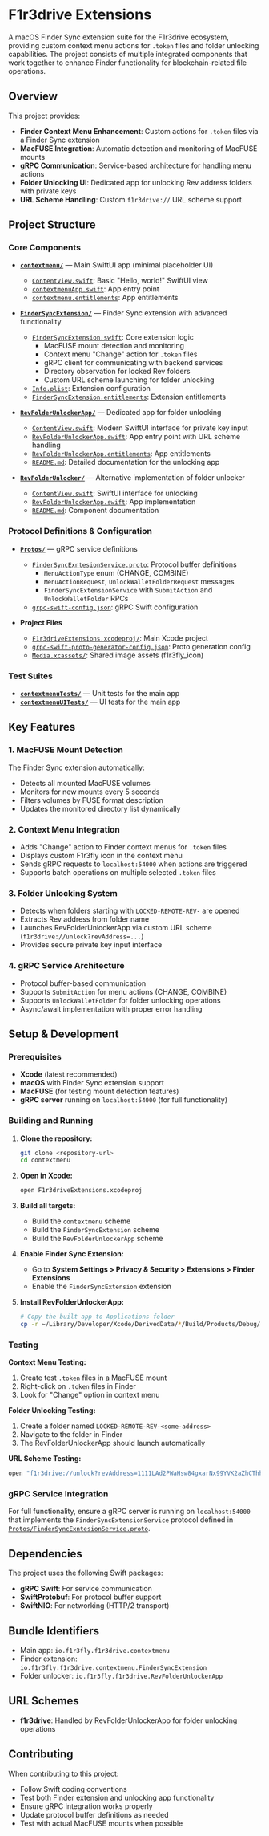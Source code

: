 # F1r3drive Extensions

A macOS Finder Sync extension suite for the F1r3drive ecosystem, providing custom context menu actions for `.token` files and folder unlocking capabilities. The project consists of multiple integrated components that work together to enhance Finder functionality for blockchain-related file operations.

## Overview

This project provides:
- **Finder Context Menu Enhancement**: Custom actions for `.token` files via a Finder Sync extension
- **MacFUSE Integration**: Automatic detection and monitoring of MacFUSE mounts
- **gRPC Communication**: Service-based architecture for handling menu actions
- **Folder Unlocking UI**: Dedicated app for unlocking Rev address folders with private keys
- **URL Scheme Handling**: Custom `f1r3drive://` URL scheme support

## Project Structure

### Core Components

- **[`contextmenu/`](contextmenu/)** — Main SwiftUI app (minimal placeholder UI)
  - [`ContentView.swift`](contextmenu/ContentView.swift): Basic "Hello, world!" SwiftUI view
  - [`contextmenuApp.swift`](contextmenu/contextmenuApp.swift): App entry point
  - [`contextmenu.entitlements`](contextmenu/contextmenu.entitlements): App entitlements

- **[`FinderSyncExtension/`](FinderSyncExtension/)** — Finder Sync extension with advanced functionality
  - [`FinderSyncExtension.swift`](FinderSyncExtension/FinderSyncExtension.swift): Core extension logic
    - MacFUSE mount detection and monitoring
    - Context menu "Change" action for `.token` files
    - gRPC client for communicating with backend services
    - Directory observation for locked Rev folders
    - Custom URL scheme launching for folder unlocking
  - [`Info.plist`](FinderSyncExtension/Info.plist): Extension configuration
  - [`FinderSyncExtension.entitlements`](FinderSyncExtension/FinderSyncExtension.entitlements): Extension entitlements

- **[`RevFolderUnlockerApp/`](RevFolderUnlockerApp/)** — Dedicated app for folder unlocking
  - [`ContentView.swift`](RevFolderUnlockerApp/ContentView.swift): Modern SwiftUI interface for private key input
  - [`RevFolderUnlockerApp.swift`](RevFolderUnlockerApp/RevFolderUnlockerApp.swift): App entry point with URL scheme handling
  - [`RevFolderUnlockerApp.entitlements`](RevFolderUnlockerApp/RevFolderUnlockerApp.entitlements): App entitlements
  - [`README.md`](RevFolderUnlockerApp/README.md): Detailed documentation for the unlocking app

- **[`RevFolderUnlocker/`](RevFolderUnlocker/)** — Alternative implementation of folder unlocker
  - [`ContentView.swift`](RevFolderUnlocker/ContentView.swift): SwiftUI interface for unlocking
  - [`RevFolderUnlockerApp.swift`](RevFolderUnlocker/RevFolderUnlockerApp.swift): App implementation
  - [`README.md`](RevFolderUnlocker/README.md): Component documentation

### Protocol Definitions & Configuration

- **[`Protos/`](Protos/)** — gRPC service definitions
  - [`FinderSyncExntesionService.proto`](Protos/FinderSyncExntesionService.proto): Protocol buffer definitions
    - `MenuActionType` enum (CHANGE, COMBINE)
    - `MenuActionRequest`, `UnlockWalletFolderRequest` messages
    - `FinderSyncExtensionService` with `SubmitAction` and `UnlockWalletFolder` RPCs
  - [`grpc-swift-config.json`](Protos/grpc-swift-config.json): gRPC Swift configuration

- **Project Files**
  - [`F1r3driveExtensions.xcodeproj/`](F1r3driveExtensions.xcodeproj/): Main Xcode project
  - [`grpc-swift-proto-generator-config.json`](grpc-swift-proto-generator-config.json): Proto generation config
  - [`Media.xcassets/`](Media.xcassets/): Shared image assets (f1r3fly_icon)

### Test Suites

- **[`contextmenuTests/`](contextmenuTests/)** — Unit tests for the main app
- **[`contextmenuUITests/`](contextmenuUITests/)** — UI tests for the main app

## Key Features

### 1. MacFUSE Mount Detection
The Finder Sync extension automatically:
- Detects all mounted MacFUSE volumes
- Monitors for new mounts every 5 seconds
- Filters volumes by FUSE format description
- Updates the monitored directory list dynamically

### 2. Context Menu Integration
- Adds "Change" action to Finder context menus for `.token` files
- Displays custom F1r3fly icon in the context menu
- Sends gRPC requests to `localhost:54000` when actions are triggered
- Supports batch operations on multiple selected `.token` files

### 3. Folder Unlocking System
- Detects when folders starting with `LOCKED-REMOTE-REV-` are opened
- Extracts Rev address from folder name
- Launches RevFolderUnlockerApp via custom URL scheme (`f1r3drive://unlock?revAddress=...`)
- Provides secure private key input interface

### 4. gRPC Service Architecture
- Protocol buffer-based communication
- Supports `SubmitAction` for menu actions (CHANGE, COMBINE)
- Supports `UnlockWalletFolder` for folder unlocking operations
- Async/await implementation with proper error handling

## Setup & Development

### Prerequisites
- **Xcode** (latest recommended)
- **macOS** with Finder Sync extension support
- **MacFUSE** (for testing mount detection features)
- **gRPC server** running on `localhost:54000` (for full functionality)

### Building and Running

1. **Clone the repository:**
   ```bash
   git clone <repository-url>
   cd contextmenu
   ```

2. **Open in Xcode:**
   ```bash
   open F1r3driveExtensions.xcodeproj
   ```

3. **Build all targets:**
   - Build the `contextmenu` scheme
   - Build the `FinderSyncExtension` scheme  
   - Build the `RevFolderUnlockerApp` scheme

4. **Enable Finder Sync Extension:**
   - Go to **System Settings > Privacy & Security > Extensions > Finder Extensions**
   - Enable the `FinderSyncExtension` extension

5. **Install RevFolderUnlockerApp:**
   ```bash
   # Copy the built app to Applications folder
   cp -r ~/Library/Developer/Xcode/DerivedData/*/Build/Products/Debug/RevFolderUnlockerApp.app /Applications/
   ```

### Testing

**Context Menu Testing:**
1. Create test `.token` files in a MacFUSE mount
2. Right-click on `.token` files in Finder
3. Look for "Change" option in context menu

**Folder Unlocking Testing:**
1. Create a folder named `LOCKED-REMOTE-REV-<some-address>`
2. Navigate to the folder in Finder
3. The RevFolderUnlockerApp should launch automatically

**URL Scheme Testing:**
```bash
open "f1r3drive://unlock?revAddress=1111LAd2PWaHsw84gxarNx99YVK2aZhCThhrPsWTV7cs1BPcvHftP"
```

### gRPC Service Integration

For full functionality, ensure a gRPC server is running on `localhost:54000` that implements the `FinderSyncExtensionService` protocol defined in [`Protos/FinderSyncExntesionService.proto`](Protos/FinderSyncExntesionService.proto).

## Dependencies

The project uses the following Swift packages:
- **gRPC Swift**: For service communication
- **SwiftProtobuf**: For protocol buffer support
- **SwiftNIO**: For networking (HTTP/2 transport)

## Bundle Identifiers

- Main app: `io.f1r3fly.f1r3drive.contextmenu`
- Finder extension: `io.f1r3fly.f1r3drive.contextmenu.FinderSyncExtension`
- Folder unlocker: `io.f1r3fly.f1r3drive.RevFolderUnlockerApp`

## URL Schemes

- **f1r3drive**: Handled by RevFolderUnlockerApp for folder unlocking operations

## Contributing

When contributing to this project:
- Follow Swift coding conventions
- Test both Finder extension and unlocking app functionality
- Ensure gRPC integration works properly
- Update protocol buffer definitions as needed
- Test with actual MacFUSE mounts when possible

